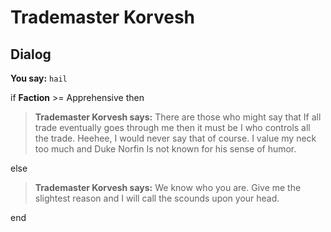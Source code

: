 # Trademaster Korvesh


## Dialog

**You say:** `hail`



if **Faction** >= Apprehensive then



>**Trademaster Korvesh says:** There are those who might say that If all trade eventually goes through me then it must be I who controls all the trade.  Heehee, I would never say that of course.  I value my neck too much and Duke Norfin Is not known for his sense of humor.


else



>**Trademaster Korvesh says:** We know who you are.  Give me the slightest reason and I will call the scounds upon your head.

end

